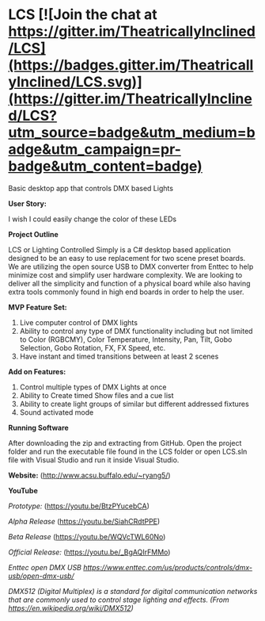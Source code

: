# LCS   [![Join the chat at https://gitter.im/TheatricallyInclined/LCS](https://badges.gitter.im/TheatricallyInclined/LCS.svg)](https://gitter.im/TheatricallyInclined/LCS?utm_source=badge&utm_medium=badge&utm_campaign=pr-badge&utm_content=badge)

Basic desktop app that controls DMX based Lights

**User Story:**

I wish I could easily change the color of these LEDs

**Project Outline**

LCS or Lighting Controlled Simply is a C# desktop based application designed to be an easy to use replacement for two scene preset boards.  We are utilizing the open source USB to DMX converter from Enttec to help minimize cost and simplify user hardware complexity.  We are looking to deliver all the simplicity and function of a physical board while also having extra tools commonly found in high end boards in order to help the user.


**MVP Feature Set:**

1. Live computer control of DMX lights
2. Ability to control any type of DMX functionality including but not limited to Color (RGBCMY), Color Temperature, Intensity, Pan, Tilt, Gobo Selection, Gobo Rotation, FX, FX Speed, etc.
3. Have instant and timed transitions between at least 2 scenes


**Add on Features:**

1. Control multiple types of DMX Lights at once
2. Ability to Create timed Show files and a cue list
3. Ability to create light groups of similar but different addressed fixtures
4. Sound activated mode

**Running Software**

After downloading the zip and extracting from GitHub. Open the project folder and run the executable file found in the LCS folder or open LCS.sln file with Visual Studio and run it inside Visual Studio.

**Website:** (http://www.acsu.buffalo.edu/~ryang5/)

**YouTube**

*Prototype:* (https://youtu.be/BtzPYucebCA)

*Alpha Release* (https://youtu.be/SiahCRdtPPE)

*Beta Release* (https://youtu.be/WQVcTWL60No)

*Official Release:* (https://youtu.be/_BgAQIrFMMo)


*Enttec open DMX USB https://www.enttec.com/us/products/controls/dmx-usb/open-dmx-usb/*

*DMX512 (Digital Multiplex) is a standard for digital communication networks that are commonly used to control stage lighting and effects. (From https://en.wikipedia.org/wiki/DMX512)*





